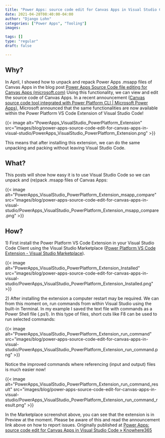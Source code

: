 ```yaml
---
title: "Power Apps: source code edit for Canvas Apps in Visual Studio Code"
date: 2021-04-28T08:40:00-04:00
author: "Django Lohn"
categories: ["Power Apps", "Tooling"]
images:

tags: []
type: "regular"
draft: false

---
```


## Why?

In April, I showed how to unpack and repack Power Apps .msapp files of
Canvas Apps in the blog post [Power Apps Source Code file editing for
Canvas Apps
(microsoft.com)](https://techcommunity.microsoft.com/t5/microsoft-365-pnp-blog/power-apps-source-code-editing-for-canvas-apps/ba-p/2256476) Using
this functionality, we can view and edit the source code of Canvas Apps.
In a recent announcement ([Canvas source code tool integrated with Power
Platform CLI \| Microsoft Power
Apps](https://powerapps.microsoft.com/en-us/blog/canvas-source-code-tool-integrated-with-power-platform-cli/)),
Microsoft announced that the same functionalities are now available
within the Power Platform VS Code Extension of Visual Studio Code!

{{< image alt="PowerApps_VisualStudio_PowerPlatform_Extension" src="images/blog/power-apps-source-code-edit-for-canvas-apps-in-visual-studio/PowerApps_VisualStudio_PowerPlatform_Extension.png" >}}

This means that after installing this extension, we can do the same
unpacking and packing without leaving Visual Studio Code.

## What?

This posts will show how easy it is to use Visual Studio Code so we can
unpack and (re)pack .msapp files of Canvas Apps:

{{< image alt="PowerApps_VisualStudio_PowerPlatform_Extension_msapp_compare" src="images/blog/power-apps-source-code-edit-for-canvas-apps-in-visual-studio/PowerApps_VisualStudio_PowerPlatform_Extension_msapp_compare.png" >}}

## How?

1\) First install the Power Platform VS Code Extension in your Visual
Studio Code Client using the Visual Studio Marketplace ([Power Platform
VS Code Extension - Visual Studio
Marketplace](https://marketplace.visualstudio.com/items?itemName=microsoft-IsvExpTools.powerplatform-vscode)).

{{< image alt="PowerApps_VisualStudio_PowerPlatform_Extension_Installed" src="images/blog/power-apps-source-code-edit-for-canvas-apps-in-visual-studio/PowerApps_VisualStudio_PowerPlatform_Extension_Installed.png" >}}

2\) After installing the extension a computer restart may be required.
We can from this moment on, run commands from within Visual Studio using
the built-in Terminal.
In my example I saved the text file with commands as a Power Shell file
(.ps1). In this type of files, short cuts like F8 can be used to run
selected commands:

{{< image alt="PowerApps_VisualStudio_PowerPlatform_Extension_run_command" src="images/blog/power-apps-source-code-edit-for-canvas-apps-in-visual-studio/PowerApps_VisualStudio_PowerPlatform_Extension_run_command.png" >}}

Notice the improved commands where referencing (input and output) files
is much easier now!

{{< image alt="PowerApps_VisualStudio_PowerPlatform_Extension_run_command_result" src="images/blog/power-apps-source-code-edit-for-canvas-apps-in-visual-studio/PowerApps_VisualStudio_PowerPlatform_Extension_run_command_result.png" >}}

In the Marketplace screenshot above, you can see that the extension is
in Preview at the moment.
Please be aware of this and read the announcement link above on how to
report issues.
Originally published at [Power Apps: source code edit for Canvas Apps in
Visual Studio Code »
Knowhere365](https://knowhere365.space/power-apps-source-code-edit-for-canvas-apps-in-visual-studio-code/)
